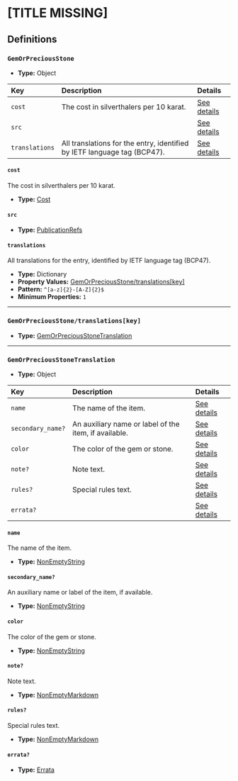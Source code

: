 # [TITLE MISSING]

## Definitions

### <a name="GemOrPreciousStone"></a> `GemOrPreciousStone`

- **Type:** Object

Key | Description | Details
:-- | :-- | :--
`cost` | The cost in silverthalers per 10 karat. | <a href="#GemOrPreciousStone/cost">See details</a>
`src` |  | <a href="#GemOrPreciousStone/src">See details</a>
`translations` | All translations for the entry, identified by IETF language tag (BCP47). | <a href="#GemOrPreciousStone/translations">See details</a>

#### <a name="GemOrPreciousStone/cost"></a> `cost`

The cost in silverthalers per 10 karat.

- **Type:** <a href="./_Item.md#Cost">Cost</a>

#### <a name="GemOrPreciousStone/src"></a> `src`

- **Type:** <a href="../../source/_PublicationRef.md#PublicationRefs">PublicationRefs</a>

#### <a name="GemOrPreciousStone/translations"></a> `translations`

All translations for the entry, identified by IETF language tag (BCP47).

- **Type:** Dictionary
- **Property Values:** <a href="#GemOrPreciousStone/translations[key]">GemOrPreciousStone/translations[key]</a>
- **Pattern:** `^[a-z]{2}-[A-Z]{2}$`
- **Minimum Properties:** `1`

---

### <a name="GemOrPreciousStone/translations[key]"></a> `GemOrPreciousStone/translations[key]`

- **Type:** <a href="#GemOrPreciousStoneTranslation">GemOrPreciousStoneTranslation</a>

---

### <a name="GemOrPreciousStoneTranslation"></a> `GemOrPreciousStoneTranslation`

- **Type:** Object

Key | Description | Details
:-- | :-- | :--
`name` | The name of the item. | <a href="#GemOrPreciousStoneTranslation/name">See details</a>
`secondary_name?` | An auxiliary name or label of the item, if available. | <a href="#GemOrPreciousStoneTranslation/secondary_name">See details</a>
`color` | The color of the gem or stone. | <a href="#GemOrPreciousStoneTranslation/color">See details</a>
`note?` | Note text. | <a href="#GemOrPreciousStoneTranslation/note">See details</a>
`rules?` | Special rules text. | <a href="#GemOrPreciousStoneTranslation/rules">See details</a>
`errata?` |  | <a href="#GemOrPreciousStoneTranslation/errata">See details</a>

#### <a name="GemOrPreciousStoneTranslation/name"></a> `name`

The name of the item.

- **Type:** <a href="../../_NonEmptyString.md#NonEmptyString">NonEmptyString</a>

#### <a name="GemOrPreciousStoneTranslation/secondary_name"></a> `secondary_name?`

An auxiliary name or label of the item, if available.

- **Type:** <a href="../../_NonEmptyString.md#NonEmptyString">NonEmptyString</a>

#### <a name="GemOrPreciousStoneTranslation/color"></a> `color`

The color of the gem or stone.

- **Type:** <a href="../../_NonEmptyString.md#NonEmptyString">NonEmptyString</a>

#### <a name="GemOrPreciousStoneTranslation/note"></a> `note?`

Note text.

- **Type:** <a href="../../_NonEmptyString.md#NonEmptyMarkdown">NonEmptyMarkdown</a>

#### <a name="GemOrPreciousStoneTranslation/rules"></a> `rules?`

Special rules text.

- **Type:** <a href="../../_NonEmptyString.md#NonEmptyMarkdown">NonEmptyMarkdown</a>

#### <a name="GemOrPreciousStoneTranslation/errata"></a> `errata?`

- **Type:** <a href="../../source/_Erratum.md#Errata">Errata</a>
